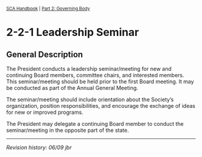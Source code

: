 <sup>[SCA Handbook](/sca-handbook/index.html) | [Part 2: Governing Body](../02_governing_body/index.html)</sup> 

# 2-2-1 Leadership Seminar

## General Description

The President conducts a leadership seminar/meeting for new and continuing Board members, committee chairs, and interested members. This seminar/meeting should be held prior to the first Board meeting. It may be conducted as part of the Annual General Meeting.

The seminar/meeting should include orientation about the Society’s organization, position responsibilities, and encourage the exchange of ideas for new or improved programs.

The President may delegate a continuing Board member to conduct the seminar/meeting in the opposite part of the state.

***

_Revision history: 06/09 jbr_
